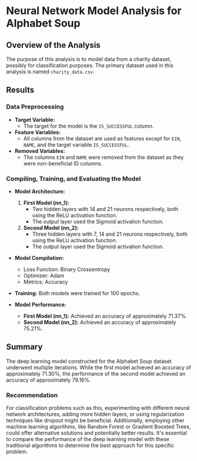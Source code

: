 # Neural Network Model Analysis for Alphabet Soup

## Overview of the Analysis

The purpose of this analysis is to model data from a charity dataset, possibly for classification purposes. The primary dataset used in this analysis is named `charity_data.csv`.

## Results

### Data Preprocessing

- **Target Variable:** 
  - The target for the model is the `IS_SUCCESSFUL` column.
- **Feature Variables:** 
  - All columns from the dataset are used as features except for `EIN`, `NAME`, and the target variable `IS_SUCCESSFUL`.
- **Removed Variables:** 
  - The columns `EIN` and `NAME` were removed from the dataset as they were non-beneficial ID columns.

### Compiling, Training, and Evaluating the Model

- **Model Architecture:** 
  1. **First Model (nn_1):** 
     - Two hidden layers with 14 and 21 neurons respectively, both using the ReLU activation function.
     - The output layer used the Sigmoid activation function.
  2. **Second Model (nn_2):**
     - Three hidden layers with 7, 14 and 21 neurons respectively, both using the ReLU activation function.
     - The output layer used the Sigmoid activation function.

- **Model Compilation:** 
  - Loss Function: Binary Crossentropy
  - Optimizer: Adam
  - Metrics: Accuracy

- **Training:** Both models were trained for 100 epochs.
- **Model Performance:** 
  - **First Model (nn_1):** Achieved an accuracy of approximately 71.37%.
  - **Second Model (nn_2):** Achieved an accuracy of approximately 75.21%.

## Summary

The deep learning model constructed for the Alphabet Soup dataset underwent multiple iterations. While the first model achieved an accuracy of approximately 71.30%, the performance of the second model achieved an accuracy of approximately 79.16%.

### Recommendation

For classification problems such as this, experimenting with different neural network architectures, adding more hidden layers, or using regularization techniques like dropout might be beneficial. Additionally, employing other machine learning algorithms, like Random Forest or Gradient Boosted Trees, could offer alternative solutions and potentially better results. It's essential to compare the performance of the deep learning model with these traditional algorithms to determine the best approach for this specific problem.
